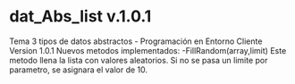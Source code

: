 # dat_Abs_list v.1.0.1
Tema 3 tipos de datos abstractos - Programación en Entorno Cliente
Version 1.0.1
Nuevos metodos implementados:
-FillRandom(array,limit)
Este metodo llena la lista con valores aleatorios. Si no se pasa un limite por parametro, se asignara el valor de 10.